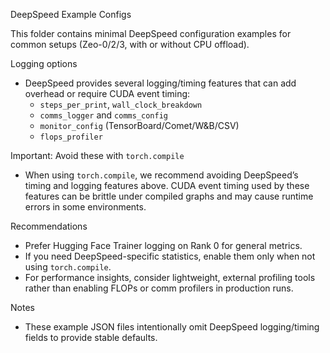 DeepSpeed Example Configs

This folder contains minimal DeepSpeed configuration examples for common setups (Zeo-0/2/3, with or without CPU offload).

Logging options
- DeepSpeed provides several logging/timing features that can add overhead or require CUDA event timing:
  - `steps_per_print`, `wall_clock_breakdown`
  - `comms_logger` and `comms_config`
  - `monitor_config` (TensorBoard/Comet/W&B/CSV)
  - `flops_profiler`

Important: Avoid these with `torch.compile`
- When using `torch.compile`, we recommend avoiding DeepSpeed’s timing and logging features above. CUDA event timing used by these features can be brittle under compiled graphs and may cause runtime errors in some environments.

Recommendations
- Prefer Hugging Face Trainer logging on Rank 0 for general metrics.
- If you need DeepSpeed-specific statistics, enable them only when not using `torch.compile`.
- For performance insights, consider lightweight, external profiling tools rather than enabling FLOPs or comm profilers in production runs.

Notes
- These example JSON files intentionally omit DeepSpeed logging/timing fields to provide stable defaults.
